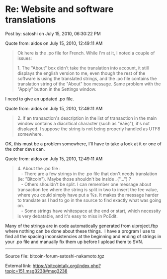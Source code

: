 # Re: Website and software translations

Post by: satoshi on July 15, 2010, 06:30:22 PM

Quote from: aidos on July 15, 2010, 12:49:11 AM

> Ok here is the .po file for French. While I'm at it, I noted a couple of issues:
>
> ​1\. The "About" box didn't take the translation into account, it still displays the english version to me, even though the rest of the software is using the translated strings, and the .po file contains the translation string of the "About" box message. Same problem with the "Apply" button in the Settings window.

I need to give an updated .po file.

Quote from: aidos on July 15, 2010, 12:49:11 AM

> ​2\. If an transaction's description in the list of transaction in the main window contains a diacritical character (such as "éàèç"), it's not displayed. I suppose the string is not being properly handled as UTF8 somewhere.

OK, this must be a problem somewhere, I'll have to take a look at it or one of the other devs can.

Quote from: aidos on July 15, 2010, 12:49:11 AM

> ​4\. About the .po file :<br>
> &nbsp;&nbsp;&nbsp;\- There are a few strings in the .po file that don't needs translation (ie: "Bitcoin"). Maybe those shouldn't be inside _("...") ?<br>
> &nbsp;&nbsp;&nbsp;\- Others shouldn't be split. I can remember one message about transaction fee where the string is split in two to insert the fee value, where you could simply have put a %s. It makes the message harder to translate as I had to go in the source to find exactly what was going on.<br>
> &nbsp;&nbsp;&nbsp;\- Some strings have whitespace at the end or start, which necessity is very debatable, and it's easy to miss in PoEdit.

Many of the strings are in code automatically generated from uiproject.fbp where nothing can be done about these things. &nbsp;I have a program I use to find all the spacing inconsistencies at the beginning and ending of strings in your .po file and manually fix them up before I upload them to SVN.

---

Source file: bitcoin-forum-satoshi-nakamoto.tgz

External link: https://bitcointalk.org/index.php?topic=151.msg3238#msg3238
